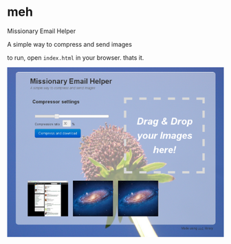 meh
===

Missionary Email Helper

A simple way to compress and send images

to run, open `index.html` in your browser. thats it.

![](resources/screenshot.png)
